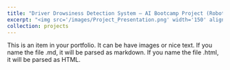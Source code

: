 ```yaml
---
title: "Driver Drowsiness Detection System — AI Bootcamp Project (Robotics and Artificial Intelligence Nigeria)"
excerpt: "<img src='/images/Project_Presentation.png' width='150' align='left' ><br/> As part of my work at [RAIN](https://rainigeria.com/), I developed a real-time driver drowsiness detection system using computer vision techniques to monitor eye and mouth aspect ratios with OpenCV. The system triggers an audio alert via pygame when signs of drowsiness exceed a threshold, helping prevent fatigue-related accidents among overnight drivers transporting goods across cities in Nigeria. This Python-based solution demonstrates practical AI application with potential for deployment on edge devices. Currently pursuing funding from the Industrial Research Assistance Program (IRAP) for next-stage development.<br/> [Code](https://github.com/Jtsalam/Driver-Drowsiness-System) | (Demo) [https://drive.google.com/file/d/1Vw-pf_wFiAMLrpAinb2lv7LipHkQ3yUD/view?usp=sharing] | [Presentation] (https://drive.google.com/file/d/1iW3xJEmyuUAnOYGh8pubAXPtPrd_oFxi/view?usp=sharing)"
collection: projects
---
```


This is an item in your portfolio. It can be have images or nice text. If you name the file .md, it will be parsed as markdown. If you name the file .html, it will be parsed as HTML. 

